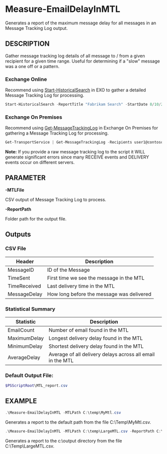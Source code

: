 # Measure-EmailDelayInMTL
Generates a report of the maximum message delay for all messages in an Message Tracking Log output.

## DESCRIPTION
Gather message tracking log details of all message to / from a given recipient for a given time range. Useful for determining if a "slow" message was a one off or a pattern.

### Exchange Online
Recommend using [Start-HistoricalSearch](https://learn.microsoft.com/en-us/powershell/module/exchange/start-historicalsearch?view=exchange-ps) in EXO to gather a detailed Message Tracking Log for processing.

``` PowerShell
Start-HistoricalSearch -ReportTitle "Fabrikam Search" -StartDate 8/10/2024 -EndDate 8/12/2024 -ReportType MessageTraceDetail -SenderAddress michelle@fabrikam.com -NotifyAddress chris@contoso.com
```

### Exchange On Premises
Recommend using [Get-MessageTrackingLog](https://learn.microsoft.com/en-us/powershell/module/exchange/get-messagetrackinglog?view=exchange-ps) in Exchange On Premises for gathering a Message Tracking Log for processing.

``` PowerShell
Get-TransportService | Get-MessageTrackingLog -Recipients user1@contoso.com -Start 08/10/2024 -End 08/12/2024 | Export-Csv c:\temp\MyMTL.csv
```

**Note:** If you provide a raw message tracking log to the script it WILL generate significant errors since many RECEIVE events and DELIVERY events occur on different servers.

## PARAMETER

**-MTLFile**

CSV output of Message Tracking Log to process.

**-ReportPath**

Folder path for the output file.


## Outputs

### CSV File

| Header | Description |
| ------ | ----------- |
| MessageID | ID of the Message |
| TimeSent |  First time we see the message in the MTL |
| TimeReceived | Last delivery time in the MTL |
| MessageDelay | How long before the message was delivered |

### Statistical Summary

| Statistic | Description |
| --------- | ----------- |
| EmailCount | Number of email found in the MTL |
| MaximumDelay | Longest delivery delay found in the MTL |
| MinimumDelay | Shortest delivery delay found in the MTL |
| AverageDelay | Average of all delivery delays across all email in the MTL |

### Default Output File:
``` PowerShell
$PSScriptRoot\MTL_report.csv
```

## EXAMPLE
``` PowerShell
.\Measure-EmailDelayInMTL -MTLPath C:\temp\MyMtl.csv
```
Generates a report to the default path from the file C:\Temp\MyMtl.csv.

``` PowerShell
.\Measure-EmailDelayInMTL -MTLPath C:\temp\LargeMTL.csv -ReportPath C:\output
```
Generates a report to the c:\output directory from the file C:\Temp\LargeMTL.csv.
